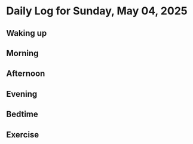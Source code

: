 # Daily Log for Sunday, May 04, 2025

## Waking up

## Morning

## Afternoon

## Evening

## Bedtime

## Exercise
